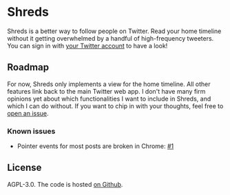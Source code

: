 # Shreds

Shreds is a better way to follow people on Twitter. Read your home timeline without it getting overwhelmed by a handful of high-frequency tweeters. You can sign in with [your Twitter account](https://shreds.news/login) to have a look!

## Roadmap

For now, Shreds only implements a view for the home timeline. All other features link back to the main Twitter web app. I don't have many firm opinions yet about which functionalities I want to include in Shreds, and which I can do without. If you want to chip in with your thoughts, feel free to [open an issue](https://github.com/brechtcs/shreds.news/issues).

### Known issues

- Pointer events for most posts are broken in Chrome: [#1](https://github.com/brechtcs/shreds.news/issues/1)

## License

AGPL-3.0. The code is hosted [on Github](https://github.com/brechtcs/shreds.news).
